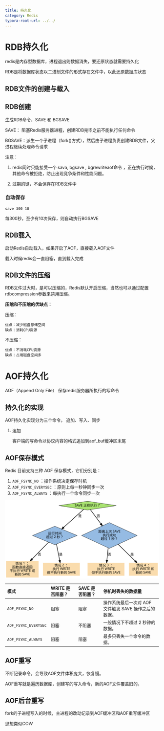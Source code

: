 ```yaml
---
title: 持久化
category: Redis
typora-root-url: ../../
---
```


 # RDB持久化

redis是内存型数据库，进程退出则数据消失，要还原状态就需要持久化

RDB是将数据库状态以二进制文件的形式存在文件中，以此还原数据库状态



## RDB文件的创建与载入

## RDB创建

生成RDB命令，SAVE 和 BGSAVE

SAVE： 阻塞Redis服务器进程，创建RDB完毕之前不能执行任何命令

BGSAVE：派生一个子进程（fork()方式），然后由子进程负责创建RDB文件，父进程继续处理命令请求



注意：

1. redis同时只能接受一个 sava, bgsave , bgrewriteaof命令 ，正在执行时候，其他命令被拒绝，防止出现竞争条件和性能问题。

2. 过期的键，不会保存在RDB文件中



### 自动保存

```
save 300 10
```

每300秒，至少有10次保存，则自动执行BGSAVE



## RDB载入

启动Redis自动载入，如果开启了AOF，直接载入AOF文件

载入时候redis会一直阻塞，直到载入完成



## RDB文件的压缩

RDB文件过大时，是可以压缩的，Redis默认开启压缩，当然也可以通过配置rdbcompression参数来禁用压缩。

**压缩和不压缩的优缺点：**

压缩：

```
优点：减少磁盘存储空间
缺点：消耗CPU资源
```

不压缩：

```
优点：不消耗CPU资源
缺点：占用磁盘空间多
```



# AOF持久化

AOF（Append Only File） 保存redis服务器所执行的写命令



## 持久化的实现

AOF持久化实现分为三个命令， 追加、写入、同步

1. 追加

   客户端的写命令以协议内容的格式追加到aof_buf缓冲区末尾



## AOF保存模式

Redis 目前支持三种 AOF 保存模式，它们分别是：

1. `AOF_FSYNC_NO` ：操作系统决定保存时机
2. `AOF_FSYNC_EVERYSEC` ：原则上每一秒钟同步一次
3. `AOF_FSYNC_ALWAYS` ：每执行一个命令同步一次

![digraph flush {](/assets/img/graphviz-1b226a6d0f09ed1b61a30d899372834634b96504.svg)

| 模式                 | WRITE 是否阻塞？ | SAVE 是否阻塞？ | 停机时丢失的数据量                                    |
| :------------------- | :--------------- | :-------------- | :---------------------------------------------------- |
| `AOF_FSYNC_NO`       | 阻塞             | 阻塞            | 操作系统最后一次对 AOF 文件触发 SAVE 操作之后的数据。 |
| `AOF_FSYNC_EVERYSEC` | 阻塞             | 不阻塞          | 一般情况下不超过 2 秒钟的数据。                       |
| `AOF_FSYNC_ALWAYS`   | 阻塞             | 阻塞            | 最多只丢失一个命令的数据。                            |



## AOF重写

不断记录命令，会导致AOF文件体积庞大，恢复慢。

AOF重写就是遍历数据库，创建写的写入命令，新的AOF文件覆盖旧的。

## AOF后台重写

fork的子进程写入的时候，主进程的改动记录到AOF缓冲区和AOF重写缓冲区

思想类似COW